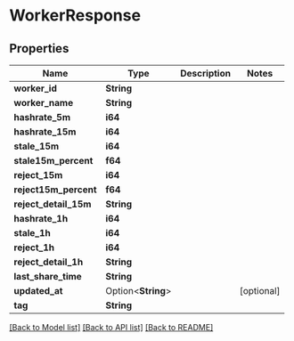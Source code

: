 # WorkerResponse

## Properties

Name | Type | Description | Notes
------------ | ------------- | ------------- | -------------
**worker_id** | **String** |  | 
**worker_name** | **String** |  | 
**hashrate_5m** | **i64** |  | 
**hashrate_15m** | **i64** |  | 
**stale_15m** | **i64** |  | 
**stale15m_percent** | **f64** |  | 
**reject_15m** | **i64** |  | 
**reject15m_percent** | **f64** |  | 
**reject_detail_15m** | **String** |  | 
**hashrate_1h** | **i64** |  | 
**stale_1h** | **i64** |  | 
**reject_1h** | **i64** |  | 
**reject_detail_1h** | **String** |  | 
**last_share_time** | **String** |  | 
**updated_at** | Option<**String**> |  | [optional]
**tag** | **String** |  | 

[[Back to Model list]](../README.md#documentation-for-models) [[Back to API list]](../README.md#documentation-for-api-endpoints) [[Back to README]](../README.md)


